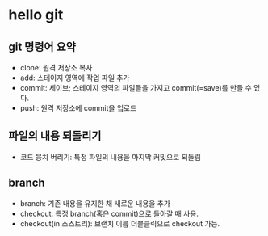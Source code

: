 # hello git

## git 명령어 요약

- clone: 원격 저장소 복사
- add: 스테이지 영역에 작업 파일 추가
- commit: 세이브; 스테이지 영역의 파일들을 가지고 commit(=save)를 만들 수 있다.
- push: 원격 저장소에 commit을 업로드

## 파일의 내용 되돌리기

- 코드 뭉치 버리기: 특정 파일의 내용을 마지막 커밋으로 되돌림

## branch

- branch: 기존 내용을 유지한 채 새로운 내용을 추가
- checkout: 특정 branch(혹은 commit)으로 돌아갈 때 사용.
- checkout(in 소스트리): 브랜치 이름 더블클릭으로 checkout 가능.